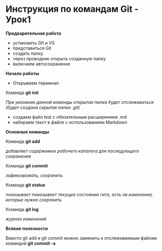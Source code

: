 # Инструкция по командам Git - Урок1 #

**Предварительная работа**

- установить GIt и VS
- представиться Git
- создать папку 
- через проводник открыть созданную папку
- включаем автосохранение

**Начало работы**

- Открываем терминал

Команда **git init**

*При указании данной команды открытая папка будет отслеживаться (будет создана скрытая папка .git)*

- создаем файл test c обязательным расширением .md
- набираем текст в файле с использованием Markdown

**Основные команды**

Команда **git add**

*добавляет содержимое рабочего каталога для последующего сохранения*

Команда **git commit**

*зафиксировать, сохранить*

Команда **git status**

*показывает показывает текущее состояние гита, есть ли изменения, которые нужно сохранить*

Команда **git log**

*журнал изменений*

**Всякие полезности**

Вместо git add и git commit можно заменить к отслеживаемым файлам командой **git commit -a**








